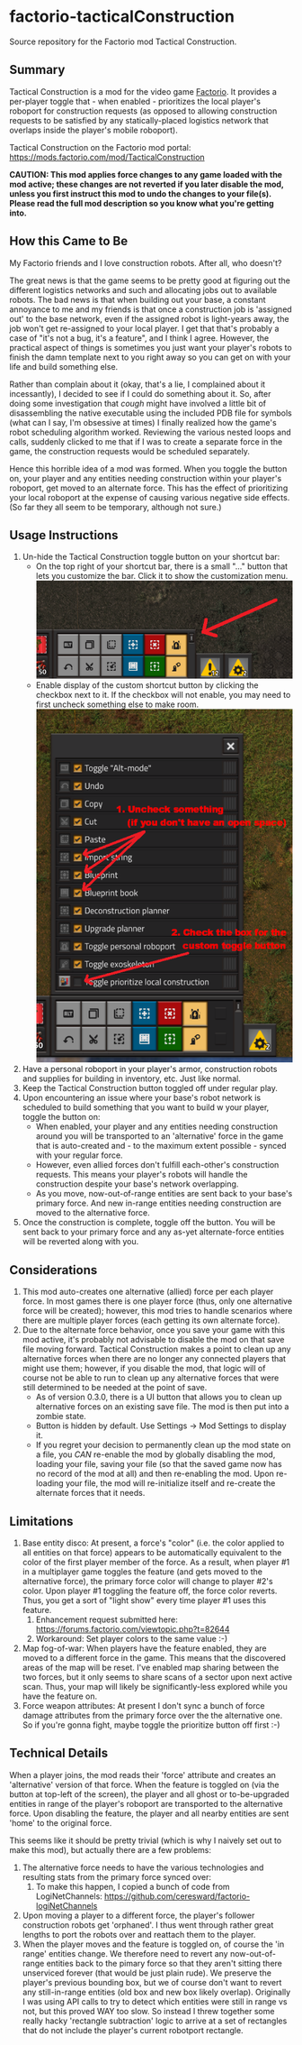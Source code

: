 # factorio-tacticalConstruction

Source repository for the Factorio mod Tactical Construction.

## Summary

Tactical Construction is a mod for the video game [Factorio](https://factorio.com/). It provides a per-player toggle that - when enabled - prioritizes the local player's roboport for construction requests (as opposed to allowing construction requests to be satisfied by any statically-placed logistics network that overlaps inside the player's mobile roboport).

Tactical Construction on the Factorio mod portal: https://mods.factorio.com/mod/TacticalConstruction

**CAUTION: This mod applies force changes to any game loaded with the mod active; these changes are not reverted if you later disable the mod, unless you first instruct this mod to undo the changes to your file(s). Please read the full mod description so you know what you're getting into.**

## How this Came to Be

My Factorio friends and I love construction robots. After all, who doesn't?

The great news is that the game seems to be pretty good at figuring out the different logistics networks and such and allocating jobs out to available robots. The bad news is that when building out your base, a constant annoyance to me and my friends is that once a construction job is 'assigned out' to the base network, even if the assigned robot is light-years away, the job won't get re-assigned to your local player. I get that that's probably a case of "it's not a bug, it's a feature", and I think I agree. However, the practical aspect of things is sometimes you just want your player's robots to finish the damn template next to you right away so you can get on with your life and build something else.

Rather than complain about it (okay, that's a lie, I complained about it incessantly), I decided to see if I could do something about it. So, after doing some investigation that *cough* might have involved a little bit of disassembling the native executable using the included PDB file for symbols (what can I say, I'm obsessive at times) I finally realized how the game's robot scheduling algorithm worked. Reviewing the various nested loops and calls, suddenly clicked to me that if I was to create a separate force in the game, the construction requests would be scheduled separately.

Hence this horrible idea of a mod was formed. When you toggle the button on, your player and any entities needing construction within your player's roboport, get moved to an alternate force. This has the effect of prioritizing your local roboport at the expense of causing various negative side effects. (So far they all seem to be temporary, although not sure.)

## Usage Instructions

1. Un-hide the Tactical Construction toggle button on your shortcut bar:
   - On the top right of your shortcut bar, there is a small "..." button that lets you customize the bar. Click it to show the customization menu.<br/>
   ![How to enable shortcut button 1](HowToEnableShortcutButton1.png)
   - Enable display of the custom shortcut button by clicking the checkbox next to it. If the checkbox will not enable, you may need to first uncheck something else to make room.<br/>
   ![How to enable shortcut button 2](HowToEnableShortcutButton2.png)
2. Have a personal roboport in your player's armor, construction robots and supplies for building in inventory, etc. Just like normal.
3. Keep the Tactical Construction button toggled off under regular play.
4. Upon encountering an issue where your base's robot network is scheduled to build something that you want to build w your player, toggle the button on:
   - When enabled, your player and any entities needing construction around you will be transported to an 'alternative' force in the game that is auto-created and - to the maximum extent possible - synced with your regular force.
   - However, even allied forces don't fulfill each-other's construction requests. This means your player's robots will handle the construction despite your base's network overlapping.
   - As you move, now-out-of-range entities are sent back to your base's primary force. And new in-range entities needing construction are moved to the alternative force.
5. Once the construction is complete, toggle off the button. You will be sent back to your primary force and any as-yet alternate-force entities will be reverted along with you.

## Considerations

1. This mod auto-creates one alternative (allied) force per each player force. In most games there is one player force (thus, only one alternative force will be created); however, this mod tries to handle scenarios where there are multiple player forces (each getting its own alternate force).
2. Due to the alternate force behavior, once you save your game with this mod active, it's probably not advisable to disable the mod on that save file moving forward.  Tactical Construction makes a point to clean up any alternative forces when there are no longer any connected players that might use them; however, if you disable the mod, that logic will of course not be able to run to clean up any alternative forces that were still determined to be needed at the point of save.
   - As of version 0.3.0, there is a UI button that allows you to clean up alternative forces on an existing save file. The mod is then put into a zombie state.
   - Button is hidden by default.  Use Settings -> Mod Settings to display it.
   - If you regret your decision to permanently clean up the mod state on a file, you *CAN* re-enable the mod by globally disabling the mod, loading your file, saving your file (so that the saved game now has no record of the mod at all) and then re-enabling the mod.  Upon re-loading your file, the mod will re-initialize itself and re-create the alternate forces that it needs.

## Limitations

1. Base entity disco: At present, a force's "color" (i.e. the color applied to all entities on that force) appears to be automatically equivalent to the color of the first player member of the force. As a result, when player #1 in a multiplayer game toggles the feature (and gets moved to the alternative force), the primary force color will change to player #2's color. Upon player #1 toggling the feature off, the force color reverts. Thus, you get a sort of "light show" every time player #1 uses this feature.
   1. Enhancement request submitted here: https://forums.factorio.com/viewtopic.php?t=82644
   2. Workaround: Set player colors to the same value :-)
2. Map fog-of-war: When players have the feature enabled, they are moved to a different force in the game. This means that the discovered areas of the map will be reset. I've enabled map sharing between the two forces, but it only seems to share scans of a sector upon next active scan. Thus, your map will likely be significantly-less explored while you have the feature on.
3. Force weapon attributes: At present I don't sync a bunch of force damage attributes from the primary force over the the alternative one. So if you're gonna fight, maybe toggle the prioritize button off first :-)

## Technical Details

When a player joins, the mod reads their 'force' attribute and creates an 'alternative' version of that force.  When the feature is toggled on (via the button at top-left of the screen), the player and all ghost or to-be-upgraded entities in range of the player's roboport are transported to the alternative force.  Upon disabling the feature, the player and all nearby entities are sent 'home' to the original force.

This seems like it should be pretty trivial (which is why I naively set out to make this mod), but actually there are a few problems:

1. The alternative force needs to have the various technologies and resulting stats from the primary force synced over:
   1. To make this happen, I copied a bunch of code from LogiNetChannels: https://github.com/ceresward/factorio-logiNetChannels
2. Upon moving a player to a different force, the player's follower construction robots get 'orphaned'.  I thus went through rather great lengths to port the robots over and reattach them to the player.
3. When the player moves and the feature is toggled on, of course the 'in range' entities change.  We therefore need to revert any now-out-of-range entities back to the pimary force so that they aren't sitting there unserviced forever (that would be just plain rude).  We preserve the player's previous bounding box, but we of course don't want to revert any still-in-range entities (old box and new box likely overlap). Originally I was using API calls to try to detect which entities were still in range vs not, but this proved WAY too slow. So instead I threw together some really hacky 'rectangle subtraction' logic to arrive at a set of rectangles that do not include the player's current robotport rectangle.
